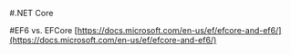 #.NET Core

#EF6 vs. EFCore
[https://docs.microsoft.com/en-us/ef/efcore-and-ef6/](https://docs.microsoft.com/en-us/ef/efcore-and-ef6/)

<!--stackedit_data:
eyJoaXN0b3J5IjpbMTU0MDc4MTY2M119
-->